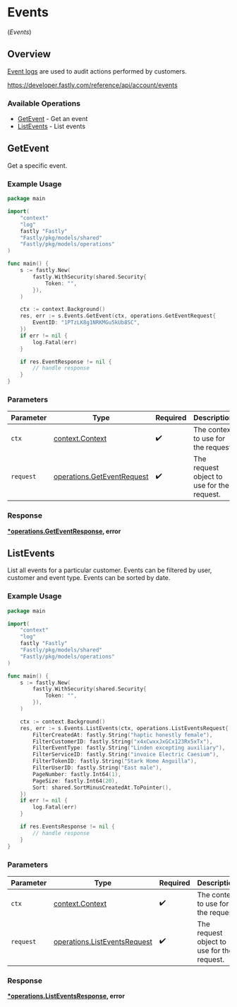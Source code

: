 # Events
(*Events*)

## Overview

[Event logs](https://docs.fastly.com/en/guides/reviewing-service-activity-with-the-event-log) are used to audit actions performed by customers.


<https://developer.fastly.com/reference/api/account/events>
### Available Operations

* [GetEvent](#getevent) - Get an event
* [ListEvents](#listevents) - List events

## GetEvent

Get a specific event.

### Example Usage

```go
package main

import(
	"context"
	"log"
	fastly "Fastly"
	"Fastly/pkg/models/shared"
	"Fastly/pkg/models/operations"
)

func main() {
    s := fastly.New(
        fastly.WithSecurity(shared.Security{
            Token: "",
        }),
    )

    ctx := context.Background()
    res, err := s.Events.GetEvent(ctx, operations.GetEventRequest{
        EventID: "1PTzLK8g1NRKMGu5kUb8SC",
    })
    if err != nil {
        log.Fatal(err)
    }

    if res.EventResponse != nil {
        // handle response
    }
}
```

### Parameters

| Parameter                                                                | Type                                                                     | Required                                                                 | Description                                                              |
| ------------------------------------------------------------------------ | ------------------------------------------------------------------------ | ------------------------------------------------------------------------ | ------------------------------------------------------------------------ |
| `ctx`                                                                    | [context.Context](https://pkg.go.dev/context#Context)                    | :heavy_check_mark:                                                       | The context to use for the request.                                      |
| `request`                                                                | [operations.GetEventRequest](../../models/operations/geteventrequest.md) | :heavy_check_mark:                                                       | The request object to use for the request.                               |


### Response

**[*operations.GetEventResponse](../../models/operations/geteventresponse.md), error**


## ListEvents

List all events for a particular customer. Events can be filtered by user, customer and event type. Events can be sorted by date.

### Example Usage

```go
package main

import(
	"context"
	"log"
	fastly "Fastly"
	"Fastly/pkg/models/shared"
	"Fastly/pkg/models/operations"
)

func main() {
    s := fastly.New(
        fastly.WithSecurity(shared.Security{
            Token: "",
        }),
    )

    ctx := context.Background()
    res, err := s.Events.ListEvents(ctx, operations.ListEventsRequest{
        FilterCreatedAt: fastly.String("haptic honestly female"),
        FilterCustomerID: fastly.String("x4xCwxxJxGCx123Rx5xTx"),
        FilterEventType: fastly.String("Linden excepting auxiliary"),
        FilterServiceID: fastly.String("invoice Electric Caesium"),
        FilterTokenID: fastly.String("Stark Home Anguilla"),
        FilterUserID: fastly.String("East male"),
        PageNumber: fastly.Int64(1),
        PageSize: fastly.Int64(20),
        Sort: shared.SortMinusCreatedAt.ToPointer(),
    })
    if err != nil {
        log.Fatal(err)
    }

    if res.EventsResponse != nil {
        // handle response
    }
}
```

### Parameters

| Parameter                                                                    | Type                                                                         | Required                                                                     | Description                                                                  |
| ---------------------------------------------------------------------------- | ---------------------------------------------------------------------------- | ---------------------------------------------------------------------------- | ---------------------------------------------------------------------------- |
| `ctx`                                                                        | [context.Context](https://pkg.go.dev/context#Context)                        | :heavy_check_mark:                                                           | The context to use for the request.                                          |
| `request`                                                                    | [operations.ListEventsRequest](../../models/operations/listeventsrequest.md) | :heavy_check_mark:                                                           | The request object to use for the request.                                   |


### Response

**[*operations.ListEventsResponse](../../models/operations/listeventsresponse.md), error**

